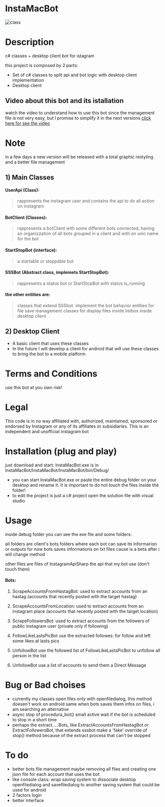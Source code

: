 # InstaMacBot 
![class](images/Instagram_logo_2016.ico)


# Description
c# classes + desktop client bot for istagram

this project is composed by 2 parts:
- Set of c# classes to split api and bot logic with desktop client implementation
- Desktop client

## Video about this bot and its istallation
watch the video to understand how to use this bot since the management file is not very easy, but I promise to simplify it in the next versions
[click here for see the video](https://www.youtube.com/watch?v=2prio4o70BA)

# Note
in a few days a new version will be released with a total graphic restyling and a better file management

## 1) Main Classes
#### UserApi (Class): 
>rappresents the instagram user and contains the api to do all action on instagram

#### BotClient (Classes): 
>rappresents a botClient with some different bots connected, having an organizzation of all bots grouped in a client and with an unic name for the bot

#### StartStopBot (interface): 
>a startable or stoppable bot

#### SSSBot (Abstract class, implemets StartStopBot):
>rappresents a status bot or StartStopBot with status is_running
  
#### the other entities are: 
>classes that extend SSSbot: implement the bot behavior
>entities for file save management
>classes for display files inside listbox inside desktop client
  
  
## 2) Desktop Client
  - A basic client that uses these classes
  - In the future I will develop a client for android that will use these classes to bring the bot to a mobile platform
    
# Terms and Conditions
 use this bot at you own risk!
# Legal
This code is in no way affiliated with, authorized, maintained, sponsored or endorsed by Instagram or any of its affiliates or subsidiaries. This is an independent and unofficial instagram bot
 
# Installation (plug and play)
just download and start:
InstaMacBot.exe is in InstaMacBot/InstaMacBot/InstaMacBot/bin/Debug/
- you can start InstaMacBot.exe or paste the entire debug folder on your desktop and rename it. It is important to do not touch the files inside the folder!
- to edit the project is just a c# project open the solution file with visual studio

# Usage
inside debug folder you can see the exe file and some folders:

all folders are client's bots folders where each bot can save its informarion or outputs for now bots saves informations on txt files cause is a beta after i will change method

other files are files of InstagramApiSharp the api that my bot use (don't touch them)
#### Bots:
1) ScrapeAccountsFromHastagBot: used to extract accounts from an hastag (accounts that recently posted with the target hastag)
   
2) ScrapeAccountsFromLocation: used to extract accounts from an instagram place (accounts that recently posted with the target location)
   
3) ScrapeFollowersBot: used to extract accounts from the followers of public instagram user (private only if following)
   
4) FollowLikeLastsPicBot use the extracted followes: for follow and left some likes at lasts pics
   
5) UnfollowBot use the followed list of FollowLikeLastsPicBot to unfollow all person in the list
   
6) UnfollowBot use a list of accounts to send them a Direct Message

# Bug or Bad choises
- currently my classes open files only with openfiledialog, this method doesen't work on android same when bots saves them infos on files, i am searching an alternative
- async stop of procedura_bot() small active wait if the bot is scheduled to stop in a short time
- perhaps the extract.....Bots, like ExtractAccountsFromHastagBot or ExtractFollowersBot, that extends sssbot make a 'fake' override of stop() method because of the extract process that can't be stopped

# To do
- better bots file management maybe removing all files and creating one json file for each account that uses the bot
- like console class: wrap saving system to dissociate desktop openfiledialog and savefiledialog to another saving system that could be used for android
- 2 factors login
- better interface
